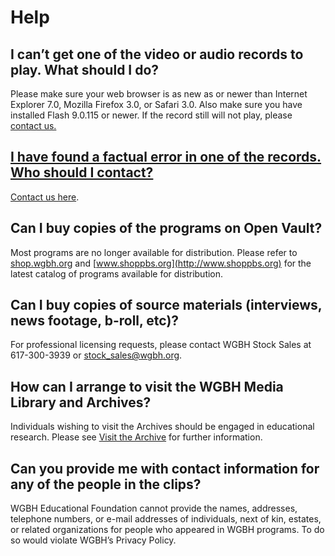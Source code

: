 # Help
    
## I can’t get one of the video or audio records to play. What should I do?

Please make sure your web browser is as new as or newer than Internet 
Explorer 7.0, Mozilla Firefox 3.0, or Safari 3.0.  Also make sure you have 
installed Flash 9.0.115 or newer. If the record still will not play, please <a 
href="/contact-us" title="Contact">contact us.

## I have found a factual error in one of the records. Who should I contact?

[Contact us here](/contact-us).

## Can I buy copies of the programs on Open Vault?

Most programs are no longer available for distribution. Please refer to
[shop.wgbh.org](http://shop.wgbh.org) and [www.shoppbs.org](http://www.shoppbs.org)
for the latest catalog of programs available for distribution.

##  Can I buy copies of source materials (interviews, news footage, b-roll, etc)?

For professional licensing requests, please contact WGBH Stock Sales at 
617-300-3939 or <a href="mailto:stock_sales@wgbh.org">stock_sales@wgbh.org</a>.

##  How can I arrange to visit the WGBH Media Library and Archives?

Individuals wishing to visit the Archives should be engaged in educational 
research. Please see [Visit the Archive](/visiting-the-archives) for further information.

##  Can you provide me with contact information for any of the people in the clips?

WGBH Educational Foundation cannot provide the names, addresses, telephone 
numbers, or e-mail addresses of individuals, next of kin, estates, or related 
organizations for people who appeared in WGBH programs. To do so would violate 
WGBH’s Privacy Policy.